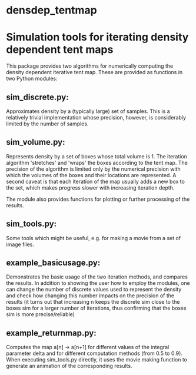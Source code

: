 # densdep_tentmap

Simulation tools for iterating density dependent tent maps
==========================================================

This package provides two algorithms for numerically computing
the density dependent iterative tent map. These are provided as
functions in two Python modules:

sim_discrete.py:
----------------
Approximates density by a (typically large) set of samples.
This is a relatively trivial implementation whose precision,
however, is considerably limited by the number of samples.

sim_volume.py:
--------------
Represents density by a set of boxes whose total volume is 1.
The iteration algorithm 'stretches' and 'wraps' the boxes
according to the tent map. The precision of the algorithm
is limited only by the numerical precision with which the
volumes of the boxes and their locations are represented.
A second caveat is that each iteration of the map usually
adds a new box to the set, which makes progress slower with
increasing iteration depth.

The module also provides functions for plotting or further
processing of the results.

sim_tools.py:
-------------
Some tools which might be useful, e.g. for making a movie
from a set of image files.

example_basicusage.py:
----------------------
Demonstrates the basic usage of the two iteration methods, and
compares the results. In addition to showing the user how to
employ the modules, one can change the number of discrete values
used to represent the density and check how changing this
number impacts on the precision of the results (it turns out that
increasing n keeps the discrete sim close to the boxes sim for
a larger number of iterations, thus confirming that the boxes sim
is more precise/reliable)

example_returnmap.py:
---------------------
Computes the map a[n] -> a[n+1] for different values of the integral
parameter delta and for different computation methods (from 0.5 to 0.9).
When executing sim_tools.py directly, it uses the movie making function
to generate an animation of the corresponding results.



